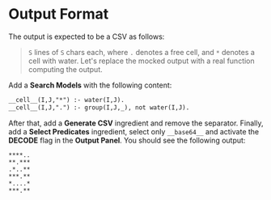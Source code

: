 # Output Format

The output is expected to be a CSV as follows:

> `S` lines of `S` chars each, where `.` denotes a free cell, and `*` denotes a cell with water.
Let's replace the mocked output with a real function computing the output.

Add a **Search Models** with the following content:
```asp
__cell__(I,J,"*") :- water(I,J).
__cell__(I,J,".") :- group(I,J,_), not water(I,J).
```

After that, add a **Generate CSV** ingredient and remove the separator.
Finally, add a **Select Predicates** ingredient, select only `__base64__` and activate the **DECODE** flag in the **Output Panel**.
You should see the following output:
```
****..
**.***
.*..**
***.**
*....*
***.**
```